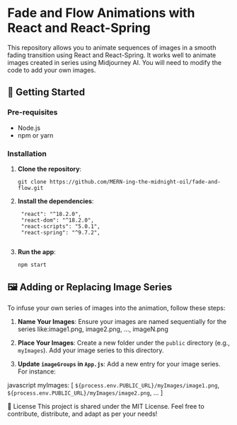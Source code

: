 # Fade and Flow Animations with React and React-Spring

This repository allows you to animate sequences of images in a smooth fading transition using React and React-Spring. It works well to animate images created in series using Midjourney AI. You will need to modify the code to add your own images.

## 🚀 Getting Started

### Pre-requisites

- Node.js
- npm or yarn

### Installation

1.  **Clone the repository**:

    ```
    git clone https://github.com/MERN-ing-the-midnight-oil/fade-and-flow.git
    ```

2.  **Install the dependencies**:

         "react": "^18.2.0",
         "react-dom": "^18.2.0",
         "react-scripts": "5.0.1",
         "react-spring": "^9.7.2",

    ```

    ```

3.  **Run the app**:
    ```
    npm start
    ```

## 🖼️ Adding or Replacing Image Series

To infuse your own series of images into the animation, follow these steps:

1. **Name Your Images**:
   Ensure your images are named sequentially for the series like:image1.png, image2.png, ..., imageN.png

2. **Place Your Images**:
   Create a new folder under the `public` directory (e.g., `myImages`). Add your image series to this directory.

3. **Update `imageGroups` in `App.js`**:
   Add a new entry for your image series. For instance:

javascript
myImages: [
`${process.env.PUBLIC_URL}/myImages/image1.png`,
`${process.env.PUBLIC_URL}/myImages/image2.png`,
...
]

📜 License
This project is shared under the MIT License. Feel free to contribute, distribute, and adapt as per your needs!

